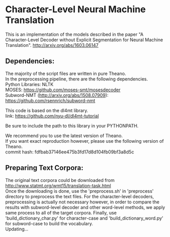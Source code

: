# Character-Level Neural Machine TranslationThis is an implementation of the models described in the paper "A Character-Level Decoder without Explicit Segmentation for Neural Machine Translation".http://arxiv.org/abs/1603.06147Dependencies:-------------The majority of the script files are written in pure Theano.<br>In the preprocessing pipeline, there are the following dependencies.<br>Python Libraries: NLTK<br>MOSES: https://github.com/moses-smt/mosesdecoder<br>Subword-NMT (http://arxiv.org/abs/1508.07909): https://github.com/rsennrich/subword-nmt<br>This code is based on the dl4mt library.<br>link: https://github.com/nyu-dl/dl4mt-tutorialBe sure to include the path to this library in your PYTHONPATH.We recommend you to use the latest version of Theano.<br>If you want exact reproduction however, please use the following version of Theano.<br>commit hash: fdfbab37146ee475b3fd17d8d104fb09bf3a8d5cPreparing Text Corpora:-----------------------The original text corpora could be downloaded from http://www.statmt.org/wmt15/translation-task.html<br>Once the downloading is done, use the 'preprocess.sh' in 'preprocess' directory to preprocess the text files.For the character-level decoders, preprocessing is actually not necessary however,in order to compare the results with subword-level decoder and other word-level methods,we apply same process to all of the target corpora.Finally, use 'build_dictionary_char.py' for character-case and 'build_dictionary_word.py' for subword-case to build the vocabulary.<br>Updating...
